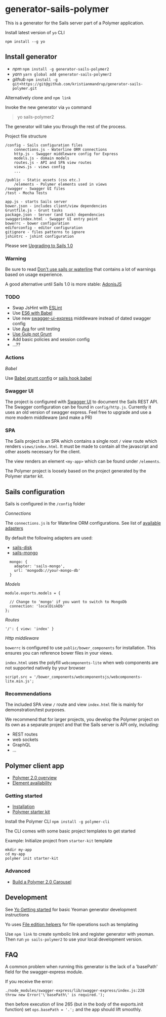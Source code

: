 # generator-sails-polymer

This is a generator for the Sails server part of a Polymer application.

Install latest version of `yo` CLI

`npm install --g yo`

## Install generator
- *npm* `npm install -g generator-sails-polymer2`
- *yarn* `yarn global add generator-sails-polymer2`
- *github* `npm install -g git+https://git@github.com/kristianmandrup/generator-sails-polymer.git`

Alternatively clone and `npm link`

Invoke the new generator via `yo` command

>yo sails-polymer2

The generator will take you through the rest of the process.

Project file structure

```
/config - Sails configuration files
    connections.js - Waterline ORM connections
    http.js - Swagger middleware config for Express
    models.js - domain models
    routes.js - API and SPA view routes
    views.js - views config
    ...

/public - Static assets (css etc.)
    /elements - Polymer elements used in views
/swagger - Swagger UI files
/test - Mocha Tests

app.js - starts Sails server
bower.json - includes client/view dependencies
Gruntfile.js - Grunt tasks
package.json - Server (and task) dependencies
swaggerindex.html - Swagger UI entry point
bowerrc - bower configuration
ediforconfig - editor configuration
gitignore - files patterns to ignore
jshintrc - jshint configuration
```

Please see [Upgrading to Sails 1.0](https://github.com/balderdashy/sails-docs/blob/1.0/upgrading/To1.0.md)

### Warning
Be sure to read [Don't use sails or waterline](https://kev.inburke.com/kevin/dont-use-sails-or-waterline/) that contains a lot of warnings based on usage experience.

A good alternative until Sails 1.0 is more stable: [AdonisJS](http://www.adonisjs.com/)

### TODO

- Swap JsHint with [ESLint](http://eslint.org/)
- Use [ES6 with Babel](https://babeljs.io/)
- Use new [swagger-ui-express](https://www.npmjs.com/package/swagger-ui-express) middleware instead of dated swagger config
- Use [Ava](https://github.com/avajs/ava) for unit testing
- [Use Gulp not Grunt](https://www.npmjs.com/package/sails-generate-gulp)
- Add basic policies and session config
- ...??

### Actions

*Babel*

Use [Babel grunt config](https://gist.github.com/jodyheavener/27a7258b32a9ef80f2fd) or [sails hook babel](https://github.com/sane/sails-hook-babel)

### Swagger UI

The project is configured with [Swagger UI](http://swagger.io/swagger-ui/) to document the Sails REST API. The Swagger configuration can be found in `config/http.js`. Currently it uses an old version of swagger express.
Feel free to upgrade and use a more modern middleware (and make a PR)

### SPA

The Sails project is an SPA which contains a single root `/` view route which renders `views/index.html`. It must be made to contain all the javascript and other assets necessary for the client.

The view renders an element `<my-app>` which can be found under `/elements`.

The Polymer project is loosely based on the project generated by the Polymer starter kit.

## Sails configuration
Sails is configured in the `/config` folder

*Connections*

The `connections.js` is for Waterline ORM configurations.
See list of [available adapters](http://sailsjs.com/documentation/concepts/extending-sails/adapters/available-adapters)

By default the following adapters are used:
- [sails-disk](https://www.npmjs.com/package/sails-disk)
- [sails-mongo](https://www.npmjs.com/package/sails-mongo)

```
  mongo: {
    adapter: 'sails-mongo',
    url: 'mongodb://your-mongo-db'
  }
```

*Models*

```
module.exports.models = {

  // Change to 'mongo' if you want to switch to MongoDb
  connection: 'localDiskDb'
};
```

*Routes*

```
'/': { view: 'index' }
```

*Http middleware*

`bowerrc` is configured to use `public/bower_components` for installation.
This ensures you can reference bower files in your views.

`index.html` uses the polyfill `webcomponents-lite` when web components are not supported natively by your browser

`script.src = '/bower_components/webcomponentsjs/webcomponents-lite.min.js';`

### Recommendations
The included SPA view `/` route and view `index.html` file is mainly for demonstration/test purposes.

We recommend that for larger projects, you develop the Polymer project on its own as a separate project and that the Sails server is API only, including:
- REST routes
- web sockets
- GraphQL
- ...

## Polymer client app
- [Polymer 2.0 overview](https://www.polymer-project.org/1.0/blog/2016-09-09-polymer-2.0)
- [Element availability](https://www.polymer-project.org/2.0/docs/about_20#polymer-element-availability)

### Getting started
- [Installation](https://www.polymer-project.org/2.0/docs/about_20#installing)
- [Polymer starter kit](https://developers.google.com/web/tools/polymer-starter-kit/)

Install the Polymer CLI
`npm install -g polymer-cli`

The CLI comes with some basic project templates to get started

Example: Initialize project from `starter-kit` template 

```
mkdir my-app
cd my-app
polymer init starter-kit
```

### Advanced
- [Build a Polymer 2.0 Carousel](https://codelabs.developers.google.com/codelabs/polymer-2-carousel/#0)

## Development
See [Yo Getting started](http://yeoman.io/authoring/index.html) for basic Yeoman generator development instructions

Yo uses [File edition helpers](https://github.com/sboudrias/mem-fs-editor) for file operations such as templating

Use `npm link` to create symbolic link and register generator with yeoman. Then run `yo sails-polymer2` to use your local development version.

## FAQ
A common problem when running this generator is the lack of a 'basePath' field for the swagger-express module.

If you receive the error:

```
./node_modules/swagger-express/lib/swagger-express/index.js:228
throw new Error('\'basePath\' is required.');
```

then before execution of line 265 (but in the body of the exports.init function) set `ops.basePath = '.';` and the app should lift smoothly.






